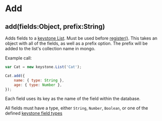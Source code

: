 # Add

## add(fields:Object, prefix:String)

Adds fields to a [keystone List](/api/list/options). Must be used before [register()](/api/list/register). This takes an object with all of the fields, as well as a prefix option. The prefix will be added to the list's collection name in mongo.

Example call:

```javascript
var Cat = new keystone.List('Cat');

Cat.add({
	name: { type: String },
	age: { type: Number },
});
```

Each field uses its key as the name of the field within the database.

All fields must have a type, either `String`, `Number`, `Boolean`, or one of the defined [keystone field types](/api/field)
